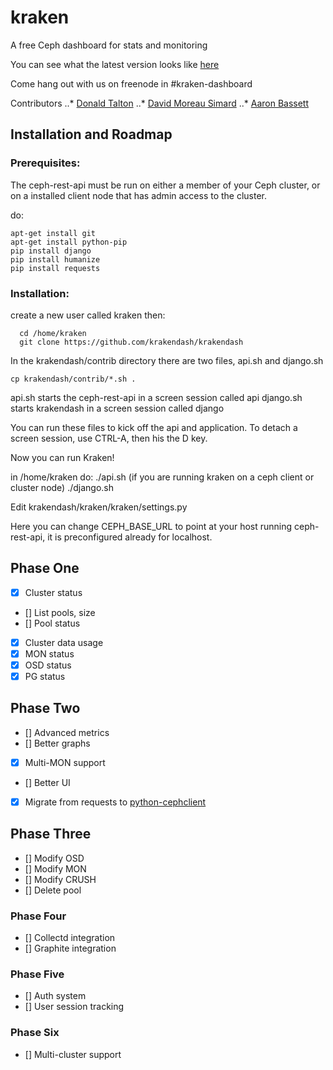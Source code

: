 # kraken

A free Ceph dashboard for stats and monitoring

You can see what the latest version looks like [here](http://i.imgur.com/yhJaWXo.png)

Come hang out with us on freenode in #kraken-dashboard

Contributors
..* [Donald Talton](https://github.com/dontalton)
..* [David Moreau Simard](https://github.com/dmsimard/)
..* [Aaron Bassett](https://github.com/magicrobotmonkey)

## Installation and Roadmap

### Prerequisites:

The ceph-rest-api must be run on either a member of your Ceph cluster, or on a installed client node that has admin access to the cluster.

do:
```
apt-get install git
apt-get install python-pip
pip install django
pip install humanize
pip install requests
```

### Installation:

create a new user called kraken then:
```
  cd /home/kraken
  git clone https://github.com/krakendash/krakendash
```
  
In the krakendash/contrib directory there are two files, api.sh and django.sh

```
cp krakendash/contrib/*.sh .
```

api.sh starts the ceph-rest-api in a screen session called api
django.sh starts krakendash in a screen session called django

You can run these files to kick off the api and application. To detach a screen session, use CTRL-A, then his the D key.

Now you can run Kraken!

in /home/kraken do:
./api.sh (if you are running kraken on a ceph client or cluster node)
./django.sh
  
  
Edit krakendash/kraken/kraken/settings.py

Here you can change CEPH_BASE_URL to point at your host running ceph-rest-api, it is preconfigured already for localhost.

## Phase One
- [x] Cluster status
- [] List pools, size
- [] Pool status
- [x] Cluster data usage
- [x] MON status
- [x] OSD status
- [x] PG status

## Phase Two
- [] Advanced metrics
- [] Better graphs
- [x] Multi-MON support
- [] Better UI
- [x] Migrate from requests to [python-cephclient](https://github.com/dmsimard/python-cephclient/)

## Phase Three
- [] Modify OSD
- [] Modify MON
- [] Modify CRUSH
- [] Delete pool

### Phase Four
- [] Collectd integration
- [] Graphite integration

### Phase Five
- [] Auth system
- [] User session tracking

### Phase Six
- [] Multi-cluster support
